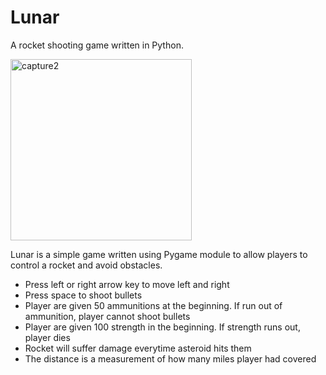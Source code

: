 # Lunar 
A rocket shooting game written in Python.

<img width="290" alt="capture2" src="https://cloud.githubusercontent.com/assets/22923895/23932687/eefdd6d6-090f-11e7-89bf-cd430c31421c.PNG"/> 
 
Lunar is a simple game written using Pygame module to allow players to control a rocket and avoid obstacles. 
- Press left or right arrow key to move left and right
- Press space to shoot bullets
- Player are given 50 ammunitions at the beginning. If run out of ammunition, player cannot shoot bullets
- Player are given 100 strength in the beginning. If strength runs out, player dies 
- Rocket will suffer damage everytime asteroid hits them 
- The distance is a measurement of how many miles player had covered 



